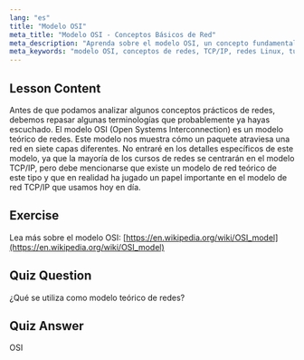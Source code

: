 ```yaml
---
lang: "es"
title: "Modelo OSI"
meta_title: "Modelo OSI - Conceptos Básicos de Red"
meta_description: "Aprenda sobre el modelo OSI, un concepto fundamental de red teórico. Comprenda sus 7 capas y su relevancia para TCP/IP. Guía esencial de redes Linux para principiantes."
meta_keywords: "modelo OSI, conceptos de redes, TCP/IP, redes Linux, tutorial para principiantes, capas de red, modelo teórico"
---
```


## Lesson Content

Antes de que podamos analizar algunos conceptos prácticos de redes, debemos repasar algunas terminologías que probablemente ya hayas escuchado. El modelo OSI (Open Systems Interconnection) es un modelo teórico de redes. Este modelo nos muestra cómo un paquete atraviesa una red en siete capas diferentes. No entraré en los detalles específicos de este modelo, ya que la mayoría de los cursos de redes se centrarán en el modelo TCP/IP, pero debe mencionarse que existe un modelo de red teórico de este tipo y que en realidad ha jugado un papel importante en el modelo de red TCP/IP que usamos hoy en día.

## Exercise

Lea más sobre el modelo OSI: [https://en.wikipedia.org/wiki/OSI_model](https://en.wikipedia.org/wiki/OSI_model)

## Quiz Question

¿Qué se utiliza como modelo teórico de redes?

## Quiz Answer

OSI
